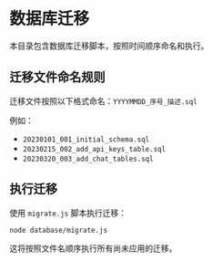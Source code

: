 # 数据库迁移

本目录包含数据库迁移脚本，按照时间顺序命名和执行。

## 迁移文件命名规则

迁移文件按照以下格式命名：`YYYYMMDD_序号_描述.sql`

例如：
- `20230101_001_initial_schema.sql`
- `20230215_002_add_api_keys_table.sql`
- `20230320_003_add_chat_tables.sql`

## 执行迁移

使用 `migrate.js` 脚本执行迁移：

```bash
node database/migrate.js
```

这将按照文件名顺序执行所有尚未应用的迁移。
